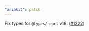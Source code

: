 ```yaml
---
"ariakit": patch
---
```


Fix types for `@types/react` v18. ([#1222](https://github.com/ariakit/ariakit/pull/1222))
